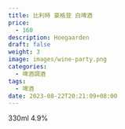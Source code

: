 ```yaml
---
title: 比利時 豪格登 白啤酒
price:
  - 160
description: Hoegaarden
draft: false
weight: 3
image: images/wine-party.png
categories:
  - 啤酒調酒
tags:
  - 啤酒
date: 2023-08-22T20:21:09+08:00
---
```

330ml 4.9%